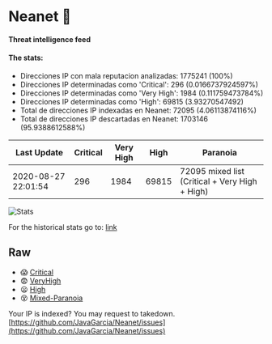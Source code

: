 # Neanet :hocho:
#### Threat intelligence feed
#### The stats:

- Direcciones IP con mala reputacion analizadas: 1775241 (100%)
- Direcciones IP determinadas como 'Critical':  296 (0.0166737924597%)
- Direcciones IP determinadas como 'Very High':  1984 (0.111759473784%)
- Direcciones IP determinadas como 'High':  69815 (3.93270547492)
- Total de direcciones IP indexadas en Neanet:  72095 (4.06113874116%)
- Total de direcciones IP descartadas en Neanet:  1703146 (95.9388612588%)

| Last Update | Critical | Very High | High | Paranoia |
| --- | --- | --- | --- | --- |
| 2020-08-27 22:01:54 | 296 | 1984 | 69815 | 72095 mixed list (Critical + Very High + High)|

![Stats](https://docs.google.com/spreadsheets/d/e/2PACX-1vSnaNMIXVabIpDJjufMlzH7poXnshF3mgd8Is1g9ytUEzVsP5my4Trn8f-xkoLLQ38xpL3HtmUexLo6/pubchart?oid=501124687&format=image)

For the historical stats go to: [link](/stats.csv)
## Raw
- :scream: [Critical](https://raw.githubusercontent.com/JavaGarcia/Neanet/master/blacklists/neanet_critical.txt)
- :fearful: [VeryHigh](https://raw.githubusercontent.com/JavaGarcia/Neanet/master/blacklists/neanet_veryHigh.txtt)
- :frowning: [High](https://raw.githubusercontent.com/JavaGarcia/Neanet/master/blacklists/neanet_high.txt)
- :dizzy_face: [Mixed-Paranoia](https://raw.githubusercontent.com/JavaGarcia/Neanet/master/blacklists/neanet_all.txt)


Your IP is indexed? You may request to takedown. [https://github.com/JavaGarcia/Neanet/issues](https://github.com/JavaGarcia/Neanet/issues)













































































































































































































































































































































































































































































































